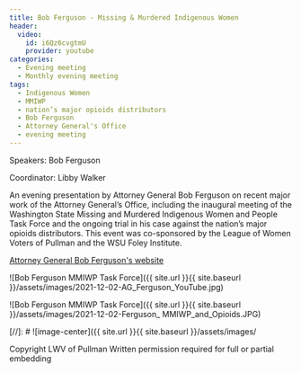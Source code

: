 ```yaml
---
title: Bob Ferguson - Missing & Murdered Indigenous Women
header:
  video:
    id: i6Qz6cvgtmU
    provider: youtube
categories:
  - Evening meeting
  - Monthly evening meeting
tags:
  - Indigenous Women
  - MMIWP
  - nation’s major opioids distributors
  - Bob Ferguson
  - Attorney General's Office
  - evening meeting
---
```


Speakers: Bob Ferguson

Coordinator: Libby Walker

An evening presentation by Attorney General Bob Ferguson on recent major work of the Attorney General’s Office, including the inaugural meeting of the Washington State Missing and Murdered Indigenous Women and People Task Force and the ongoing trial in his case against the nation’s major opioids distributors.  This event was co-sponsored by the League of Women Voters of Pullman and the WSU Foley Institute.

 [Attorney General Bob Ferguson's website](https://www.atg.wa.gov/about-bob-ferguson)

![Bob Ferguson MMIWP Task Force]({{ site.url }}{{ site.baseurl }}/assets/images/2021-12-02-AG_Ferguson_YouTube.jpg)

![Bob Ferguson MMIWP Task Force]({{ site.url }}{{ site.baseurl }}/assets/images/2021-12-02-Ferguson_ MMIWP_and_Opioids.JPG)

[//]: # ![image-center]({{ site.url }}{{ site.baseurl }}/assets/images/


Copyright LWV of Pullman
Written permission required for full or partial embedding

<!---change the title to whatever you want the post to be titled
change the ID out to the end of the youtube link https://youtu.be/r61ARK4Qv9c -->
